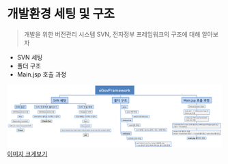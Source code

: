 # 개발환경 세팅 및 구조

>개발을 위한 버전관리 시스템 SVN, 전자정부 프레임워크의 구조에 대해 알아보자

- SVN 세팅
- 폴더 구조
- Main.jsp 호출 과정

![](/images/1주차/eGovFrameWork.png)  
[이미지 크게보기](https://github.com/KIMSANGYEOB/HANQA-16C/raw/master/images/eGovFrameWork.png)
